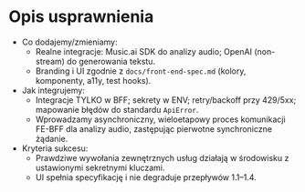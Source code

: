 # Opis usprawnienia
- Co dodajemy/zmieniamy: 
  - Realne integracje: Music.ai SDK do analizy audio; OpenAI (non-stream) do generowania tekstu.
  - Branding i UI zgodnie z `docs/front-end-spec.md` (kolory, komponenty, a11y, test hooks).
- Jak integrujemy: 
  - Integracje TYLKO w BFF; sekrety w ENV; retry/backoff przy 429/5xx; mapowanie błędów do standardu `ApiError`.
  - Wprowadzamy asynchroniczny, wieloetapowy proces komunikacji FE-BFF dla analizy audio, zastępując pierwotne synchroniczne żądanie.
- Kryteria sukcesu: 
  - Prawdziwe wywołania zewnętrznych usług działają w środowisku z ustawionymi sekretnymi kluczami.
  - UI spełnia specyfikację i nie degraduje przepływów 1.1–1.4.
